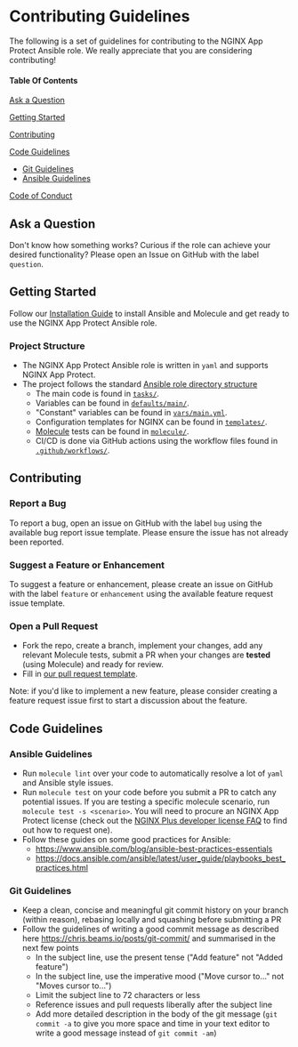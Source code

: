 # Contributing Guidelines

The following is a set of guidelines for contributing to the NGINX App Protect Ansible role. We really appreciate that you are considering contributing!

#### Table Of Contents

[Ask a Question](#ask-a-question)

[Getting Started](#getting-started)

[Contributing](#contributing)

[Code Guidelines](#code-guidelines)

* [Git Guidelines](#git-guidelines)
* [Ansible Guidelines](#ansible-guidelines)

[Code of Conduct](https://github.com/nginxinc/ansible-role-nginx-app-protect/blob/main/CODE_OF_CONDUCT.md)

## Ask a Question

Don't know how something works? Curious if the role can achieve your desired functionality? Please open an Issue on GitHub with the label `question`.

## Getting Started

Follow our [Installation Guide](https://github.com/nginxinc/ansible-role-nginx-app-protect/blob/main/README.md#Installation) to install Ansible and Molecule and get ready to use the NGINX App Protect Ansible role.

### Project Structure

* The NGINX App Protect Ansible role is written in `yaml` and supports NGINX App Protect.
* The project follows the standard [Ansible role directory structure](https://docs.ansible.com/ansible/latest/user_guide/playbooks_reuse_roles.html)
  * The main code is found in [`tasks/`](https://github.com/nginxinc/ansible-role-nginx-app-protect/blob/main/tasks/).
  * Variables can be found in [`defaults/main/`](https://github.com/nginxinc/ansible-role-nginx-app-protect/blob/main/defaults/main/).
  * "Constant" variables can be found in [`vars/main.yml`](https://github.com/nginxinc/ansible-role-nginx-app-protect/blob/main/vars/main.yml).
  * Configuration templates for NGINX can be found in [`templates/`](https://github.com/nginxinc/ansible-role-nginx-app-protect/blob/main/templates/).
  * [Molecule](https://molecule.readthedocs.io/) tests can be found in [`molecule/`](https://github.com/nginxinc/ansible-role-nginx-app-protect/blob/main/molecule/).
  * CI/CD is done via GitHub actions using the workflow files found in [`.github/workflows/`](https://github.com/nginxinc/ansible-role-nginx-app-protect/blob/main/.github/workflows/).

## Contributing

### Report a Bug

To report a bug, open an issue on GitHub with the label `bug` using the available bug report issue template. Please ensure the issue has not already been reported.

### Suggest a Feature or Enhancement

To suggest a feature or enhancement, please create an issue on GitHub with the label `feature` or `enhancement` using the available feature request issue template.

### Open a Pull Request

* Fork the repo, create a branch, implement your changes, add any relevant Molecule tests, submit a PR when your changes are **tested** (using Molecule) and ready for review.
* Fill in [our pull request template](https://github.com/nginxinc/ansible-role-nginx-app-protect/blob/main/.github/pull_request_template.md).

Note: if you'd like to implement a new feature, please consider creating a feature request issue first to start a discussion about the feature.

## Code Guidelines

### Ansible Guidelines

* Run `molecule lint` over your code to automatically resolve a lot of `yaml` and Ansible style issues.
* Run `molecule test` on your code before you submit a PR to catch any potential issues. If you are testing a specific molecule scenario, run `molecule test -s <scenario>`. You will need to procure an NGINX App Protect license (check out the [NGINX Plus developer license FAQ](https://www.nginx.com/developer-license-faqs/) to find out how to request one).
* Follow these guides on some good practices for Ansible:
  * <https://www.ansible.com/blog/ansible-best-practices-essentials>
  * <https://docs.ansible.com/ansible/latest/user_guide/playbooks_best_practices.html>

### Git Guidelines

* Keep a clean, concise and meaningful git commit history on your branch (within reason), rebasing locally and squashing before submitting a PR
* Follow the guidelines of writing a good commit message as described here <https://chris.beams.io/posts/git-commit/> and summarised in the next few points
  * In the subject line, use the present tense ("Add feature" not "Added feature")
  * In the subject line, use the imperative mood ("Move cursor to..." not "Moves cursor to...")
  * Limit the subject line to 72 characters or less
  * Reference issues and pull requests liberally after the subject line
  * Add more detailed description in the body of the git message (`git commit -a` to give you more space and time in your text editor to write a good message instead of `git commit -am`)
